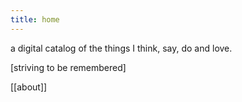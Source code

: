 ```yaml
---
title: home
---
```

a digital catalog of the things I think, say, do and love.

[striving to be remembered]


[[about]]
